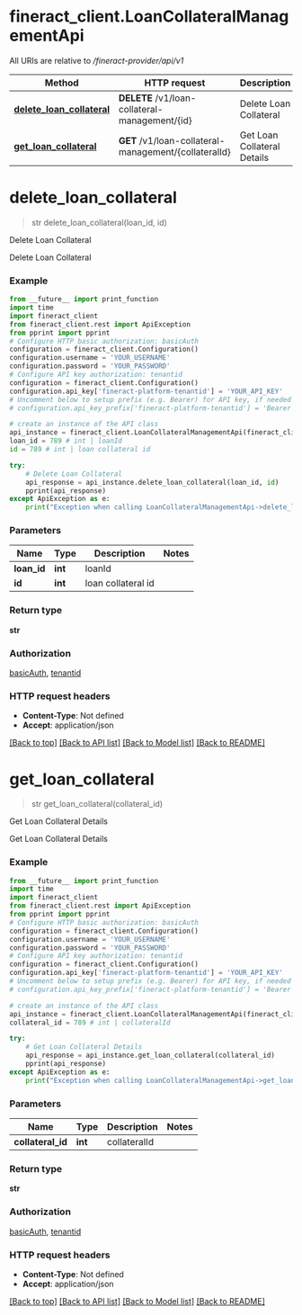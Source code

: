 # fineract_client.LoanCollateralManagementApi

All URIs are relative to */fineract-provider/api/v1*

Method | HTTP request | Description
------------- | ------------- | -------------
[**delete_loan_collateral**](LoanCollateralManagementApi.md#delete_loan_collateral) | **DELETE** /v1/loan-collateral-management/{id} | Delete Loan Collateral
[**get_loan_collateral**](LoanCollateralManagementApi.md#get_loan_collateral) | **GET** /v1/loan-collateral-management/{collateralId} | Get Loan Collateral Details

# **delete_loan_collateral**
> str delete_loan_collateral(loan_id, id)

Delete Loan Collateral

Delete Loan Collateral

### Example
```python
from __future__ import print_function
import time
import fineract_client
from fineract_client.rest import ApiException
from pprint import pprint
# Configure HTTP basic authorization: basicAuth
configuration = fineract_client.Configuration()
configuration.username = 'YOUR_USERNAME'
configuration.password = 'YOUR_PASSWORD'
# Configure API key authorization: tenantid
configuration = fineract_client.Configuration()
configuration.api_key['fineract-platform-tenantid'] = 'YOUR_API_KEY'
# Uncomment below to setup prefix (e.g. Bearer) for API key, if needed
# configuration.api_key_prefix['fineract-platform-tenantid'] = 'Bearer'

# create an instance of the API class
api_instance = fineract_client.LoanCollateralManagementApi(fineract_client.ApiClient(configuration))
loan_id = 789 # int | loanId
id = 789 # int | loan collateral id

try:
    # Delete Loan Collateral
    api_response = api_instance.delete_loan_collateral(loan_id, id)
    pprint(api_response)
except ApiException as e:
    print("Exception when calling LoanCollateralManagementApi->delete_loan_collateral: %s\n" % e)
```

### Parameters

Name | Type | Description  | Notes
------------- | ------------- | ------------- | -------------
 **loan_id** | **int**| loanId | 
 **id** | **int**| loan collateral id | 

### Return type

**str**

### Authorization

[basicAuth](../README.md#basicAuth), [tenantid](../README.md#tenantid)

### HTTP request headers

 - **Content-Type**: Not defined
 - **Accept**: application/json

[[Back to top]](#) [[Back to API list]](../README.md#documentation-for-api-endpoints) [[Back to Model list]](../README.md#documentation-for-models) [[Back to README]](../README.md)

# **get_loan_collateral**
> str get_loan_collateral(collateral_id)

Get Loan Collateral Details

Get Loan Collateral Details

### Example
```python
from __future__ import print_function
import time
import fineract_client
from fineract_client.rest import ApiException
from pprint import pprint
# Configure HTTP basic authorization: basicAuth
configuration = fineract_client.Configuration()
configuration.username = 'YOUR_USERNAME'
configuration.password = 'YOUR_PASSWORD'
# Configure API key authorization: tenantid
configuration = fineract_client.Configuration()
configuration.api_key['fineract-platform-tenantid'] = 'YOUR_API_KEY'
# Uncomment below to setup prefix (e.g. Bearer) for API key, if needed
# configuration.api_key_prefix['fineract-platform-tenantid'] = 'Bearer'

# create an instance of the API class
api_instance = fineract_client.LoanCollateralManagementApi(fineract_client.ApiClient(configuration))
collateral_id = 789 # int | collateralId

try:
    # Get Loan Collateral Details
    api_response = api_instance.get_loan_collateral(collateral_id)
    pprint(api_response)
except ApiException as e:
    print("Exception when calling LoanCollateralManagementApi->get_loan_collateral: %s\n" % e)
```

### Parameters

Name | Type | Description  | Notes
------------- | ------------- | ------------- | -------------
 **collateral_id** | **int**| collateralId | 

### Return type

**str**

### Authorization

[basicAuth](../README.md#basicAuth), [tenantid](../README.md#tenantid)

### HTTP request headers

 - **Content-Type**: Not defined
 - **Accept**: application/json

[[Back to top]](#) [[Back to API list]](../README.md#documentation-for-api-endpoints) [[Back to Model list]](../README.md#documentation-for-models) [[Back to README]](../README.md)

